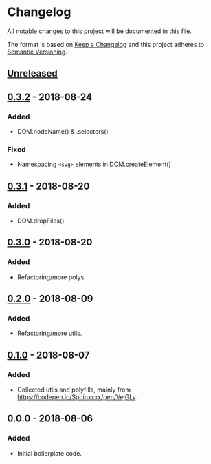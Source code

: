 # Changelog
All notable changes to this project will be documented in this file.

The format is based on [Keep a Changelog](http://keepachangelog.com/en/1.0.0/)
and this project adheres to [Semantic Versioning](http://semver.org/spec/v2.0.0.html).


## [Unreleased]


## [0.3.2] - 2018-08-24
### Added
- DOM.nodeName() & .selectors()

### Fixed
- Namespacing `<svg>` elements in DOM.createElement()


## [0.3.1] - 2018-08-20
### Added
- DOM.dropFiles()


## [0.3.0] - 2018-08-20
### Added
- Refactoring/more polys.


## [0.2.0] - 2018-08-09
### Added
- Refactoring/more utils.


## [0.1.0] - 2018-08-07
### Added
- Collected utils and polyfills, mainly from https://codepen.io/Sphinxxxx/pen/VejGLv.


## 0.0.0 - 2018-08-06
### Added
- Initial boilerplate code.


[Unreleased]: https://github.com/Sphinxxxx/abo-utils/compare/v0.3.2...HEAD
[0.3.2]:      https://github.com/Sphinxxxx/abo-utils/compare/v0.3.1...v0.3.2
[0.3.1]:      https://github.com/Sphinxxxx/abo-utils/compare/v0.3.0...v0.3.1
[0.3.0]:      https://github.com/Sphinxxxx/abo-utils/compare/v0.2.0...v0.3.0
[0.2.0]:      https://github.com/Sphinxxxx/abo-utils/compare/v0.1.0...v0.2.0
[0.1.0]:      https://github.com/Sphinxxxx/abo-utils/compare/v0.0.0...v0.1.0
